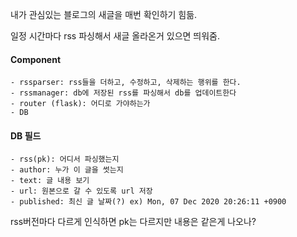 내가 관심있는 블로그의 새글을 매번 확인하기 힘듦.

일정 시간마다 rss 파싱해서 새글 올라온거 있으면 띄워줌.




#### Component
```
- rssparser: rss들을 더하고, 수정하고, 삭제하는 행위를 한다.
- rssmanager: db에 저장된 rss를 파싱해서 db를 업데이트한다
- router (flask): 어디로 가야하는가
- DB
```


#### DB 필드
```
- rss(pk): 어디서 파싱했는지 
- author: 누가 이 글을 썻는지
- text: 글 내용 보기
- url: 원본으로 갈 수 있도록 url 저장
- published: 최신 글 날짜(?) ex) Mon, 07 Dec 2020 20:26:11 +0900
```

rss버전마다 다르게 인식하면 pk는 다르지만 내용은 같은게 나오나?
